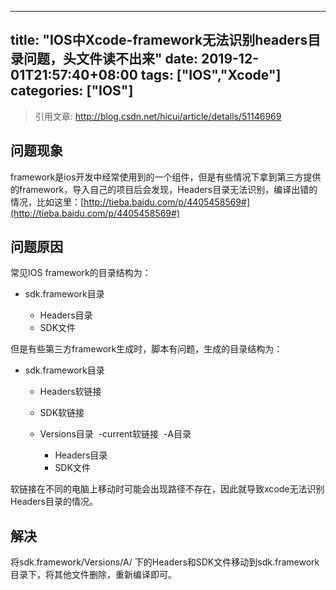 ﻿
---
title: "IOS中Xcode-framework无法识别headers目录问题，头文件读不出来"
date: 2019-12-01T21:57:40+08:00
tags: ["IOS","Xcode"]
categories: ["IOS"]
---

<!--more-->


> 引用文章: http://blog.csdn.net/hicui/article/details/51146969

## 问题现象

framework是ios开发中经常使用到的一个组件，但是有些情况下拿到第三方提供的framework，导入自己的项目后会发现，Headers目录无法识别，编译出错的情况，比如这里：[http://tieba.baidu.com/p/4405458569#](http://tieba.baidu.com/p/4405458569#)

## 问题原因

常见IOS framework的目录结构为：

*   sdk.framework目录 

    *   Headers目录
    *   SDK文件

但是有些第三方framework生成时，脚本有问题，生成的目录结构为：

*   sdk.framework目录 

    *   Headers软链接
    *   SDK软链接
    *   Versions目录 
        -current软链接 
        -A目录 

        *   Headers目录
        *   SDK文件

软链接在不同的电脑上移动时可能会出现路径不存在，因此就导致xcode无法识别Headers目录的情况。

## 解决

将sdk.framework/Versions/A/ 下的Headers和SDK文件移动到sdk.framework目录下，将其他文件删除，重新编译即可。
